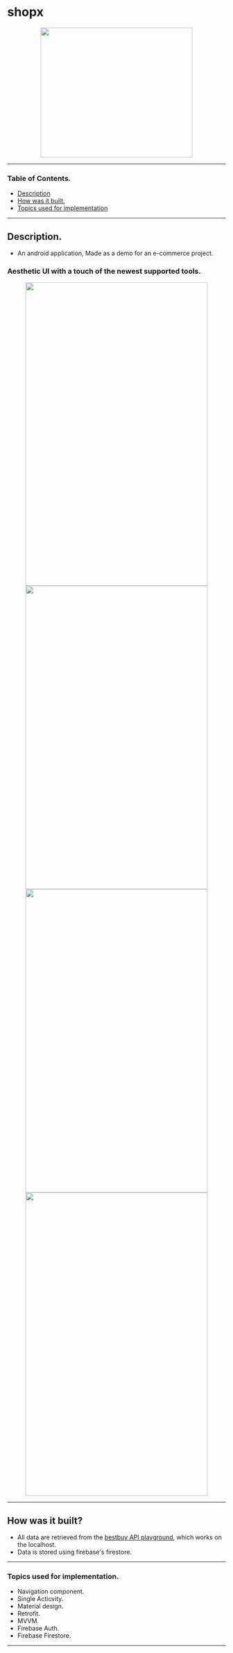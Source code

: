 # shopx
 <p align="middle">
 <img src="https://user-images.githubusercontent.com/57041674/132105249-668fb2c1-5c39-49cd-bfa7-30a7080989d9.png" width="350" height="300">
</p>


---

 ### Table of Contents.
 
- [Description](#description)
- [How was it built.](#how-was-it-built)
- [Topics used for implementation](#topics-used-for-implementation)

----

## Description.
- An android application, Made as a demo for an e-commerce project. 

### Aesthetic UI with a touch of the newest supported tools.


<p align="middle">
 <img src="https://user-images.githubusercontent.com/57041674/132105390-e249dbf7-7b54-4111-aaf4-a56b82368396.png" width="420" height="700"> 
 <img src="https://user-images.githubusercontent.com/57041674/132105456-e36da97f-9921-4a2e-abb9-1eb86b5d44a8.png"  width="420" height="700"> 
 <img src="https://user-images.githubusercontent.com/57041674/132105429-03772565-989a-4a0e-951e-10a3270c661c.jpeg" width="420" height="700"> 
 <img src="https://user-images.githubusercontent.com/57041674/132105411-96a5bc95-fb15-4e0f-be17-669b082142d1.jpeg" width="420" height="700"> 
 

</p>

---

## How was it built?  
- All data are retrieved from the [bestbuy API playground](https://github.com/BestBuy/api-playground), which works on the localhost.
- Data is stored using firebase's firestore.

---
### Topics used for implementation.  
- Navigation component.
- Single Acticvity.
- Material design.
- Retrofit.
- MVVM.
- Firebase Auth.
- Firebase Firestore.
--- 
